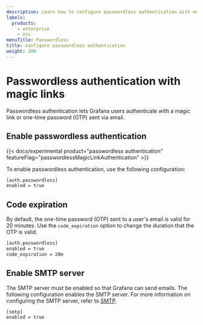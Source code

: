 ```yaml
---
description: Learn how to configure passwordless authentication with magic links in Grafana
labels:
  products:
    - enterprise
    - oss
menuTitle: Passwordless
title: Configure passwordless authentication
weight: 200
---
```


# Passwordless authentication with magic links

Passwordless authentication lets Grafana users authenticate with a magic link or one-time password (OTP) sent via email.

## Enable passwordless authentication

{{< docs/experimental product="passwordless authentication" featureFlag="passwordlessMagicLinkAuthentication" >}}

To enable passwordless authentication, use the following configuration:

```bash
[auth.passwordless]
enabled = true
```

## Code expiration

By default, the one-time password (OTP) sent to a user's email is valid for 20 minutes. Use the `code_expiration` option to change the duration that the OTP is valid.

```bash
[auth.passwordless]
enabled = true
code_expiration = 20m
```

## Enable SMTP server

The SMTP server must be enabled so that Grafana can send emails.
The following configuration enables the SMTP server.
For more information on configuring the SMTP server, refer to [SMTP](https://grafana.com/docs/grafana/latest/setup-grafana/configure-grafana/#smtp).

```bash
[smtp]
enabled = true
```
